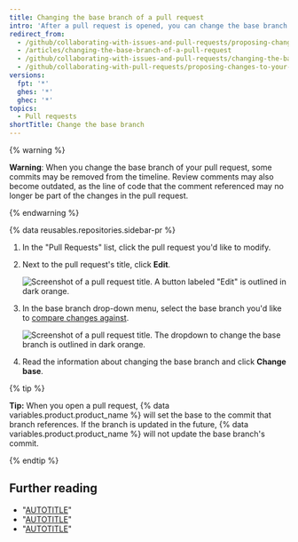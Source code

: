 ```yaml
---
title: Changing the base branch of a pull request
intro: 'After a pull request is opened, you can change the base branch to compare the changes in the pull request against a different branch.'
redirect_from:
  - /github/collaborating-with-issues-and-pull-requests/proposing-changes-to-your-work-with-pull-requests/changing-the-base-branch-of-a-pull-request
  - /articles/changing-the-base-branch-of-a-pull-request
  - /github/collaborating-with-issues-and-pull-requests/changing-the-base-branch-of-a-pull-request
  - /github/collaborating-with-pull-requests/proposing-changes-to-your-work-with-pull-requests/changing-the-base-branch-of-a-pull-request
versions:
  fpt: '*'
  ghes: '*'
  ghec: '*'
topics:
  - Pull requests
shortTitle: Change the base branch
---
```

{% warning %}

**Warning**: When you change the base branch of your pull request, some commits may be removed from the timeline. Review comments may also become outdated, as the line of code that the comment referenced may no longer be part of the changes in the pull request.

{% endwarning %}

{% data reusables.repositories.sidebar-pr %}
1. In the "Pull Requests" list, click the pull request you'd like to modify.
1. Next to the pull request's title, click **Edit**.

   ![Screenshot of a pull request title. A button labeled "Edit" is outlined in dark orange.](/assets/images/help/pull_requests/pull-request-edit.png)

1. In the base branch drop-down menu, select the base branch you'd like to [compare changes against](/pull-requests/committing-changes-to-your-project/viewing-and-comparing-commits/comparing-commits#comparing-branches).

   ![Screenshot of a pull request title. The dropdown to change the base branch is outlined in dark orange.](/assets/images/help/pull_requests/pull-request-edit-base-branch.png)

1. Read the information about changing the base branch and click **Change base**.

{% tip %}

**Tip:** When you open a pull request, {% data variables.product.product_name %} will set the base to the commit that branch references. If the branch is updated in the future, {% data variables.product.product_name %} will not update the base branch's commit.

{% endtip %}

## Further reading

- "[AUTOTITLE](/pull-requests/collaborating-with-pull-requests/proposing-changes-to-your-work-with-pull-requests/creating-a-pull-request)"
- "[AUTOTITLE](/pull-requests/collaborating-with-pull-requests/proposing-changes-to-your-work-with-pull-requests/about-pull-requests)"
- "[AUTOTITLE](/pull-requests/collaborating-with-pull-requests/reviewing-changes-in-pull-requests/reviewing-proposed-changes-in-a-pull-request)"
